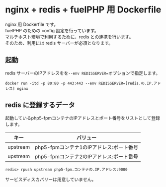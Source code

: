 # nginx + redis + fuelPHP 用 Dockerfile

nginx 用 Dockerfile です。  
fuelPHP のための config 設定を行っています。  
マルチホスト環境で利用するために、redis との連携を行います。  
そのため、利用には redis サーバーが必須となります。

## 起動

redis サーバーのIPアドレスをを`--env REDISSERVER=`オプションで指定します。

    docker run -itd -p 80:80 -p 443:443 --env REDISSERVER=[redis.の.IP.アドレス] nginx

## redis に登録するデータ

起動しているphp5-fpmコンテナのIPアドレスとポート番号をリストとして登録します。

|キー|バリュー|
|---|---|
|upstream|php5-fpmコンテナ1のIPアドレス:ポート番号|
|upstream|php5-fpmコンテナ2のIPアドレス:ポート番号|

    redis> rpush upstream php5-fpm.コンテナの.IP.アドレス:9000

サービスディスカバリーは用意していません。
